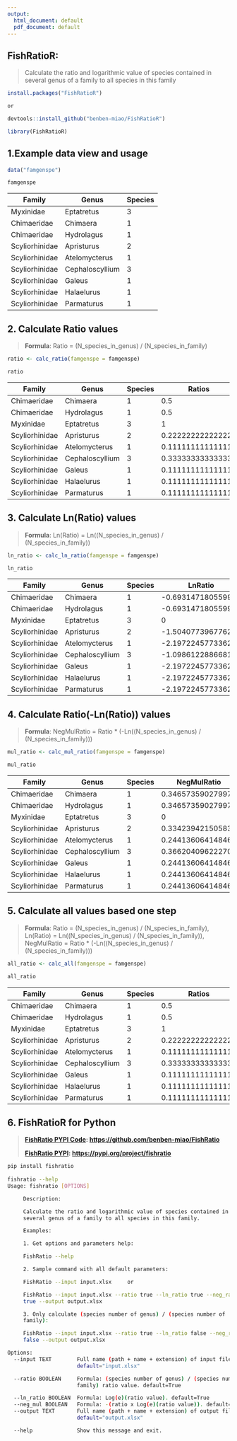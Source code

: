 ```yaml
---
output:
  html_document: default
  pdf_document: default
---
```

## FishRatioR:
> Calculate the ratio and logarithmic value of species contained in several genus of a family to all species in this family

```R
install.packages("FishRatioR")

or 

devtools::install_github("benben-miao/FishRatioR")

library(FishRatioR)
```

## 1.Example data view and usage

```R
data("famgenspe")

famgenspe
```
| Family         | Genus           | Species |
|----------------|-----------------|---------|
| Myxinidae      | Eptatretus      | 3       |
| Chimaeridae    | Chimaera        | 1       |
| Chimaeridae    | Hydrolagus      | 1       |
| Scyliorhinidae | Apristurus      | 2       |
| Scyliorhinidae | Atelomycterus   | 1       |
| Scyliorhinidae | Cephaloscyllium | 3       |
| Scyliorhinidae | Galeus          | 1       |
| Scyliorhinidae | Halaelurus      | 1       |
| Scyliorhinidae | Parmaturus      | 1       |

## 2. Calculate Ratio values

> **Formula**: Ratio = (N_species_in_genus) / (N_species_in_family)

```R
ratio <- calc_ratio(famgenspe = famgenspe)

ratio
```
| Family         | Genus           | Species | Ratios            |
|----------------|-----------------|---------|-------------------|
| Chimaeridae    | Chimaera        | 1       | 0.5               |
| Chimaeridae    | Hydrolagus      | 1       | 0.5               |
| Myxinidae      | Eptatretus      | 3       | 1                 |
| Scyliorhinidae | Apristurus      | 2       | 0.222222222222222 |
| Scyliorhinidae | Atelomycterus   | 1       | 0.111111111111111 |
| Scyliorhinidae | Cephaloscyllium | 3       | 0.333333333333333 |
| Scyliorhinidae | Galeus          | 1       | 0.111111111111111 |
| Scyliorhinidae | Halaelurus      | 1       | 0.111111111111111 |
| Scyliorhinidae | Parmaturus      | 1       | 0.111111111111111 |

## 3. Calculate Ln(Ratio) values

> **Formula**: Ln(Ratio) = Ln((N_species_in_genus) / (N_species_in_family))

```R
ln_ratio <- calc_ln_ratio(famgenspe = famgenspe)

ln_ratio
```
| Family         | Genus           | Species | LnRatio            |
|----------------|-----------------|---------|--------------------|
| Chimaeridae    | Chimaera        | 1       | -0.693147180559945 |
| Chimaeridae    | Hydrolagus      | 1       | -0.693147180559945 |
| Myxinidae      | Eptatretus      | 3       | 0                  |
| Scyliorhinidae | Apristurus      | 2       | -1.50407739677627  |
| Scyliorhinidae | Atelomycterus   | 1       | -2.19722457733622  |
| Scyliorhinidae | Cephaloscyllium | 3       | -1.09861228866811  |
| Scyliorhinidae | Galeus          | 1       | -2.19722457733622  |
| Scyliorhinidae | Halaelurus      | 1       | -2.19722457733622  |
| Scyliorhinidae | Parmaturus      | 1       | -2.19722457733622  |

## 4. Calculate Ratio(-Ln(Ratio)) values

> **Formula**: NegMulRatio = Ratio \* (-Ln((N_species_in_genus) / (N_species_in_family)))

```R
mul_ratio <- calc_mul_ratio(famgenspe = famgenspe)

mul_ratio
```
| Family         | Genus           | Species | NegMulRatio       |
|----------------|-----------------|---------|-------------------|
| Chimaeridae    | Chimaera        | 1       | 0.346573590279973 |
| Chimaeridae    | Hydrolagus      | 1       | 0.346573590279973 |
| Myxinidae      | Eptatretus      | 3       | 0                 |
| Scyliorhinidae | Apristurus      | 2       | 0.334239421505839 |
| Scyliorhinidae | Atelomycterus   | 1       | 0.244136064148469 |
| Scyliorhinidae | Cephaloscyllium | 3       | 0.366204096222703 |
| Scyliorhinidae | Galeus          | 1       | 0.244136064148469 |
| Scyliorhinidae | Halaelurus      | 1       | 0.244136064148469 |
| Scyliorhinidae | Parmaturus      | 1       | 0.244136064148469 |

## 5. Calculate all values based one step

> **Formula**: Ratio = (N_species_in_genus) / (N_species_in_family), Ln(Ratio) = Ln((N_species_in_genus) / (N_species_in_family)), NegMulRatio = Ratio \* (-Ln((N_species_in_genus) / (N_species_in_family)))

```R
all_ratio <- calc_all(famgenspe = famgenspe)

all_ratio
```
| Family         | Genus           | Species | Ratios            | LnRatio            | NegMulRatio       |
|----------------|-----------------|---------|-------------------|--------------------|-------------------|
| Chimaeridae    | Chimaera        | 1       | 0.5               | -0.693147180559945 | 0.346573590279973 |
| Chimaeridae    | Hydrolagus      | 1       | 0.5               | -0.693147180559945 | 0.346573590279973 |
| Myxinidae      | Eptatretus      | 3       | 1                 | 0                  | 0                 |
| Scyliorhinidae | Apristurus      | 2       | 0.222222222222222 | -1.50407739677627  | 0.334239421505839 |
| Scyliorhinidae | Atelomycterus   | 1       | 0.111111111111111 | -2.19722457733622  | 0.244136064148469 |
| Scyliorhinidae | Cephaloscyllium | 3       | 0.333333333333333 | -1.09861228866811  | 0.366204096222703 |
| Scyliorhinidae | Galeus          | 1       | 0.111111111111111 | -2.19722457733622  | 0.244136064148469 |
| Scyliorhinidae | Halaelurus      | 1       | 0.111111111111111 | -2.19722457733622  | 0.244136064148469 |
| Scyliorhinidae | Parmaturus      | 1       | 0.111111111111111 | -2.19722457733622  | 0.244136064148469 |

## 6. FishRatioR for Python

> [**FishRatio PYPI Code**](https://github.com/benben-miao/FishRatio)**: <https://github.com/benben-miao/FishRatio>**
>
> [**FishRatio PYPI**](https://pypi.org/project/fishratio)**: <https://pypi.org/project/fishratio>**

```bash
pip install fishratio
  
fishratio --help
Usage: fishratio [OPTIONS]

     Description:

     Calculate the ratio and logarithmic value of species contained in
     several genus of a family to all species in this family.

     Examples:

     1. Get options and parameters help:

     FishRatio --help

     2. Sample command with all default parameters:

     FishRatio --input input.xlsx     or

     FishRatio --input input.xlsx --ratio true --ln_ratio true --neg_ratio
     true --output output.xlsx

     3. Only calculate (species number of genus) / (species number of
     family):

     FishRatio --input input.xlsx --ratio true --ln_ratio false --neg_ratio
     false --output output.xlsx

Options:
  --input TEXT        Full name (path + name + extension) of input file.
                      default="input.xlsx"

  --ratio BOOLEAN     Formula: (species number of genus) / (species number of
                      family) ratio value. default=True

  --ln_ratio BOOLEAN  Formula: Log(e)(ratio value). default=True
  --neg_mul BOOLEAN   Formula: -(ratio x Log(e)(ratio value)). default=True
  --output TEXT       Full name (path + name + extension) of output file.
                      default="output.xlsx"

  --help              Show this message and exit.
```
